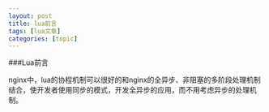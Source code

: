 ```yaml
---
layout: post
title: lua前言 
tags: [lua文章]
categories: [topic]
---
```

###Lua前言

nginx中，lua的协程机制可以很好的和nginx的全异步、非阻塞的多阶段处理机制结合，使开发者使用同步的模式，开发全异步的应用，而不用考虑异步的处理机制。